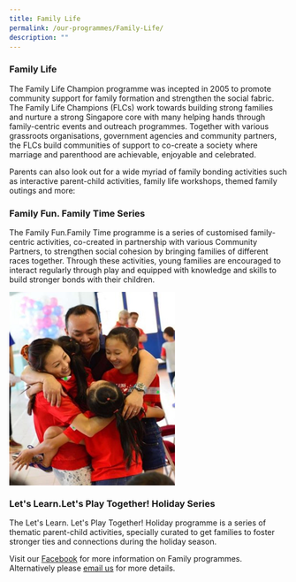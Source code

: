 ```yaml
---
title: Family Life
permalink: /our-programmes/Family-Life/
description: ""
---
```

### Family Life


The Family Life Champion programme was incepted in 2005 to promote community support for family formation and strengthen the social fabric. The Family Life Champions (FLCs) work towards building strong families and nurture a strong Singapore core with many helping hands through family-centric events and outreach programmes.  Together with various grassroots organisations, government agencies and community partners, the FLCs build communities of support to co-create a society where marriage and parenthood are achievable, enjoyable and celebrated.

Parents can also look out for a wide myriad of family bonding activities such as interactive parent-child activities, family life workshops, themed family outings and more:

### Family Fun. Family Time Series

The Family Fun.Family Time programme is a series of customised family-centric activities, co-created in partnership with various Community Partners, to strengthen social cohesion by bringing families of different races together. Through these activities, young families are encouraged to interact regularly through play and equipped with knowledge and skills to build stronger bonds with their children.<br>

<img style="width:300px; height:350px"  align="center" src="/images/Our%20Programmes/Family.jpg">

### Let's Learn.Let's Play Together! Holiday Series

The Let's Learn. Let's Play Together! Holiday programme is a series of thematic parent-child activities, specially curated to get families to foster stronger ties and connections during the holiday season.

Visit our [Facebook](https://www.facebook.com/flc.pa.1) for more information on Family programmes. Alternatively please [email us](PA_FamilyLife@pa.gov.sg) for more details.